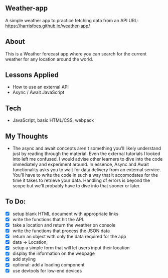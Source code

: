 ## Weather-app
A simple weather app to practice fetching data from an API
URL: https://harrisfoes.github.io/weather-app/

## About
This is a Weather forecast app where you can search for the current weather for any location around the world.

## Lessons Applied
- How to use an external API
- Async / Await JavaScript

## Tech
- JavaScript, basic HTML/CSS, webpack

## My Thoughts
- The async and await concepts aren't something you'll likely understand just by reading through the material. Even the external tutorials I looked into left me confused. I would advise other learners to dive into the code immediately and experiment around. In essence, Async and Await functionality asks you to wait for data delivery from an external service. You'll have to write the code in such a way that it accomodates for the time it takes to retrieve your data. Handling of errors is beyond the scope but we'll probably have to dive into that sooner or later.

## To Do:
- [x] setup blank HTML document with appropriate links
- [x] write the functions that hit the API.
- [x] take a location and return the weather on console
- [x] write the functions that process the JSON data
- [x] return an object with only the data required for 
 the app
- [x] data -> Location, 
- [x] setup a simple form that will let users input their location
- [x] display the information on the webpage
- [x] add styling
- [x] optional: add a loading component
- [x] use devtools for low-end devices